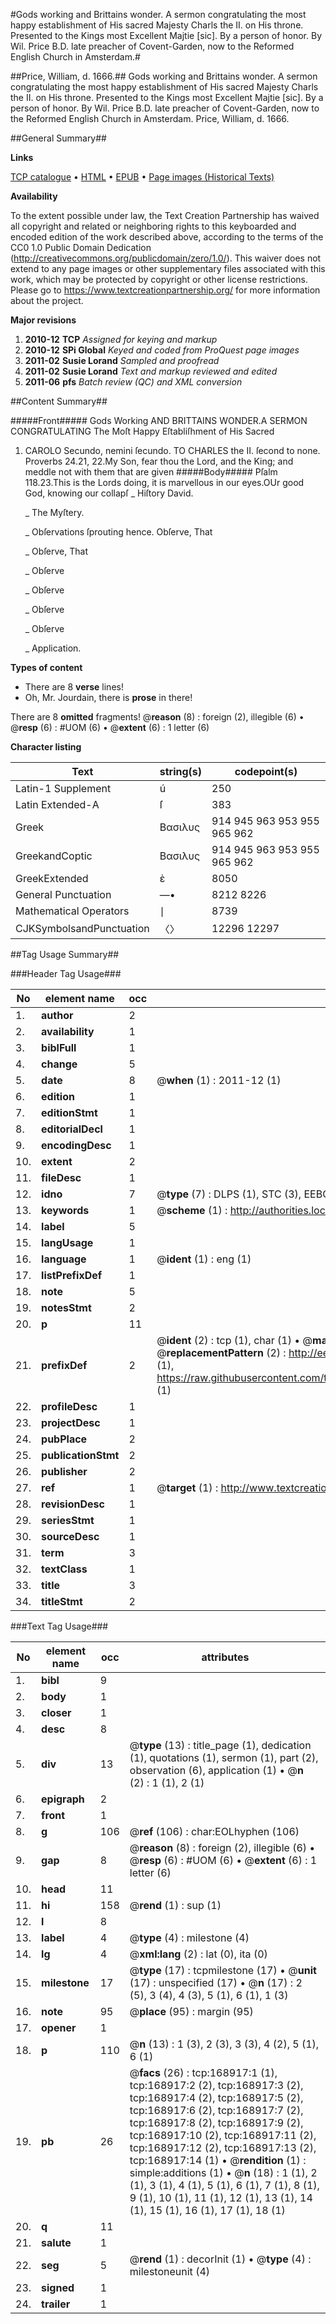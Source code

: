 #Gods working and Brittains wonder. A sermon congratulating the most happy establishment of His sacred Majesty Charls the II. on His throne. Presented to the Kings most Excellent Majtie [sic]. By a person of honor. By Wil. Price B.D. late preacher of Covent-Garden, now to the Reformed English Church in Amsterdam.#

##Price, William, d. 1666.##
Gods working and Brittains wonder. A sermon congratulating the most happy establishment of His sacred Majesty Charls the II. on His throne. Presented to the Kings most Excellent Majtie [sic]. By a person of honor. By Wil. Price B.D. late preacher of Covent-Garden, now to the Reformed English Church in Amsterdam.
Price, William, d. 1666.

##General Summary##

**Links**

[TCP catalogue](http://www.ota.ox.ac.uk/tcp/)  • 
[HTML](http://tei.it.ox.ac.uk/tcp/Texts-HTML/free/A90/A90992.html)  • 
[EPUB](http://tei.it.ox.ac.uk/tcp/Texts-EPUB/free/A90/A90992.epub) • 
[Page images (Historical Texts)](https://historicaltexts.jisc.ac.uk/eebo-99867941e)

**Availability**

To the extent possible under law, the Text Creation Partnership has waived all copyright and related or neighboring rights to this keyboarded and encoded edition of the work described above, according to the terms of the CC0 1.0 Public Domain Dedication (http://creativecommons.org/publicdomain/zero/1.0/). This waiver does not extend to any page images or other supplementary files associated with this work, which may be protected by copyright or other license restrictions. Please go to https://www.textcreationpartnership.org/ for more information about the project.

**Major revisions**

1. __2010-12__ __TCP__ *Assigned for keying and markup*
1. __2010-12__ __SPi Global__ *Keyed and coded from ProQuest page images*
1. __2011-02__ __Susie Lorand__ *Sampled and proofread*
1. __2011-02__ __Susie Lorand__ *Text and markup reviewed and edited*
1. __2011-06__ __pfs__ *Batch review (QC) and XML conversion*

##Content Summary##

#####Front#####
Gods Working AND BRITTAINS WONDER.A SERMON CONGRATULATING The Moſt Happy Eſtabliſhment of His Sacred
1. CAROLO Secundo, nemini ſecundo. TO CHARLES the II. ſecond to none.
Proverbs 24.21, 22.My Son, fear thou the Lord, and the King; and meddle not with them that are given
#####Body#####
Pſalm 118.23.This is the Lords doing, it is marvellous in our eyes.OUr good God, knowing our collapſ
    _ Hiſtory David.

    _ The Myſtery. 

    _ Obſervations ſprouting hence. Obſerve, That

    _ Obſerve, That

    _ Obſerve

    _ Obſerve

    _ Obſerve

    _ Obſerve

    _ Application.

**Types of content**

  * There are 8 **verse** lines!
  * Oh, Mr. Jourdain, there is **prose** in there!

There are 8 **omitted** fragments! 
 @__reason__ (8) : foreign (2), illegible (6)  •  @__resp__ (6) : #UOM (6)  •  @__extent__ (6) : 1 letter (6)

**Character listing**


|Text|string(s)|codepoint(s)|
|---|---|---|
|Latin-1 Supplement|ú|250|
|Latin Extended-A|ſ|383|
|Greek|Βασιλυς|914 945 963 953 955 965 962|
|GreekandCoptic|Βασιλυς|914 945 963 953 955 965 962|
|GreekExtended|ὲ|8050|
|General Punctuation|—•|8212 8226|
|Mathematical Operators|∣|8739|
|CJKSymbolsandPunctuation|〈〉|12296 12297|

##Tag Usage Summary##

###Header Tag Usage###

|No|element name|occ|attributes|
|---|---|---|---|
|1.|__author__|2||
|2.|__availability__|1||
|3.|__biblFull__|1||
|4.|__change__|5||
|5.|__date__|8| @__when__ (1) : 2011-12 (1)|
|6.|__edition__|1||
|7.|__editionStmt__|1||
|8.|__editorialDecl__|1||
|9.|__encodingDesc__|1||
|10.|__extent__|2||
|11.|__fileDesc__|1||
|12.|__idno__|7| @__type__ (7) : DLPS (1), STC (3), EEBO-CITATION (1), PROQUEST (1), VID (1)|
|13.|__keywords__|1| @__scheme__ (1) : http://authorities.loc.gov/ (1)|
|14.|__label__|5||
|15.|__langUsage__|1||
|16.|__language__|1| @__ident__ (1) : eng (1)|
|17.|__listPrefixDef__|1||
|18.|__note__|5||
|19.|__notesStmt__|2||
|20.|__p__|11||
|21.|__prefixDef__|2| @__ident__ (2) : tcp (1), char (1)  •  @__matchPattern__ (2) : ([0-9\-]+):([0-9IVX]+) (1), (.+) (1)  •  @__replacementPattern__ (2) : http://eebo.chadwyck.com/downloadtiff?vid=$1&page=$2 (1), https://raw.githubusercontent.com/textcreationpartnership/Texts/master/tcpchars.xml#$1 (1)|
|22.|__profileDesc__|1||
|23.|__projectDesc__|1||
|24.|__pubPlace__|2||
|25.|__publicationStmt__|2||
|26.|__publisher__|2||
|27.|__ref__|1| @__target__ (1) : http://www.textcreationpartnership.org/docs/. (1)|
|28.|__revisionDesc__|1||
|29.|__seriesStmt__|1||
|30.|__sourceDesc__|1||
|31.|__term__|3||
|32.|__textClass__|1||
|33.|__title__|3||
|34.|__titleStmt__|2||


###Text Tag Usage###

|No|element name|occ|attributes|
|---|---|---|---|
|1.|__bibl__|9||
|2.|__body__|1||
|3.|__closer__|1||
|4.|__desc__|8||
|5.|__div__|13| @__type__ (13) : title_page (1), dedication (1), quotations (1), sermon (1), part (2), observation (6), application (1)  •  @__n__ (2) : 1 (1), 2 (1)|
|6.|__epigraph__|2||
|7.|__front__|1||
|8.|__g__|106| @__ref__ (106) : char:EOLhyphen (106)|
|9.|__gap__|8| @__reason__ (8) : foreign (2), illegible (6)  •  @__resp__ (6) : #UOM (6)  •  @__extent__ (6) : 1 letter (6)|
|10.|__head__|11||
|11.|__hi__|158| @__rend__ (1) : sup (1)|
|12.|__l__|8||
|13.|__label__|4| @__type__ (4) : milestone (4)|
|14.|__lg__|4| @__xml:lang__ (2) : lat (0), ita (0)|
|15.|__milestone__|17| @__type__ (17) : tcpmilestone (17)  •  @__unit__ (17) : unspecified (17)  •  @__n__ (17) : 2 (5), 3 (4), 4 (3), 5 (1), 6 (1), 1 (3)|
|16.|__note__|95| @__place__ (95) : margin (95)|
|17.|__opener__|1||
|18.|__p__|110| @__n__ (13) : 1 (3), 2 (3), 3 (3), 4 (2), 5 (1), 6 (1)|
|19.|__pb__|26| @__facs__ (26) : tcp:168917:1 (1), tcp:168917:2 (2), tcp:168917:3 (2), tcp:168917:4 (2), tcp:168917:5 (2), tcp:168917:6 (2), tcp:168917:7 (2), tcp:168917:8 (2), tcp:168917:9 (2), tcp:168917:10 (2), tcp:168917:11 (2), tcp:168917:12 (2), tcp:168917:13 (2), tcp:168917:14 (1)  •  @__rendition__ (1) : simple:additions (1)  •  @__n__ (18) : 1 (1), 2 (1), 3 (1), 4 (1), 5 (1), 6 (1), 7 (1), 8 (1), 9 (1), 10 (1), 11 (1), 12 (1), 13 (1), 14 (1), 15 (1), 16 (1), 17 (1), 18 (1)|
|20.|__q__|11||
|21.|__salute__|1||
|22.|__seg__|5| @__rend__ (1) : decorInit (1)  •  @__type__ (4) : milestoneunit (4)|
|23.|__signed__|1||
|24.|__trailer__|1||
